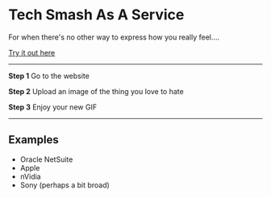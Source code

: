 # Tech Smash As A Service

For when there's no other way to express how you really feel....

[Try it out here](https://wwestrop.github.io)

----

**Step 1** Go to the website

**Step 2** Upload an image of the thing you love to hate

**Step 3** Enjoy your new GIF

----
## Examples

* Oracle NetSuite
* Apple
* nVidia
* Sony (perhaps a bit broad)




